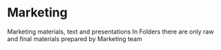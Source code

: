 # Marketing
Marketing materials, text and presentations
In Folders there are only raw and final materials prepared by Marketing team
